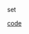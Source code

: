 set

[code](https://github.com/flyfire/LeetCodeSolutions/blob/master/src/main/java/com/solarexsoft/leetcode/editor/cn/L804UniqueMorseCodeWords.java)
